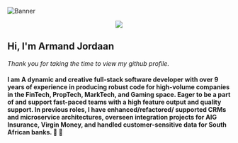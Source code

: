 ![Banner](https://github.com/ArmandJ77/ArmandJ77/blob/main/images/banner.jpg?raw=true)

<div align="center">
    <img src="https://komarev.com/ghpvc/?username=ArmandJ77&style=for-the-badge"/>
</div>

## Hi, I'm Armand Jordaan

*Thank you for taking the time to view my github profile.*

#### I am A dynamic and creative full-stack software developer with over 9 years of experience in producing robust code for high-volume companies in the FinTech, PropTech, MarkTech, and Gaming space. Eager to be a part of and support fast-paced teams with a high feature output and quality support. In previous roles, I have enhanced/refactored/ supported CRMs and microservice architectures, overseen integration projects for AIG Insurance, Virgin Money, and handled customer-sensitive data for South African banks. :rocket: :bank:
